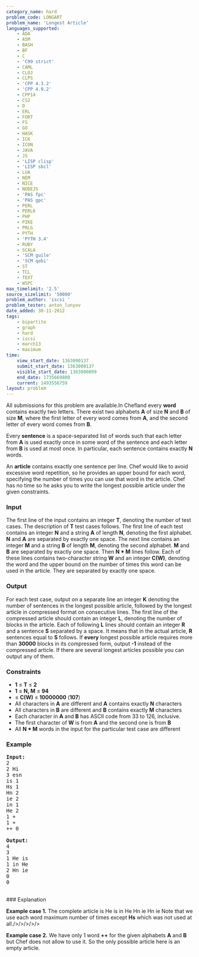 ```yaml
---
category_name: hard
problem_code: LONGART
problem_name: 'Longest Article'
languages_supported:
    - ADA
    - ASM
    - BASH
    - BF
    - C
    - 'C99 strict'
    - CAML
    - CLOJ
    - CLPS
    - 'CPP 4.3.2'
    - 'CPP 4.9.2'
    - CPP14
    - CS2
    - D
    - ERL
    - FORT
    - FS
    - GO
    - HASK
    - ICK
    - ICON
    - JAVA
    - JS
    - 'LISP clisp'
    - 'LISP sbcl'
    - LUA
    - NEM
    - NICE
    - NODEJS
    - 'PAS fpc'
    - 'PAS gpc'
    - PERL
    - PERL6
    - PHP
    - PIKE
    - PRLG
    - PYTH
    - 'PYTH 3.4'
    - RUBY
    - SCALA
    - 'SCM guile'
    - 'SCM qobi'
    - ST
    - TCL
    - TEXT
    - WSPC
max_timelimit: '2.5'
source_sizelimit: '50000'
problem_author: 'iscsi '
problem_tester: anton_lunyov
date_added: 30-11-2012
tags:
    - bipartite
    - graph
    - hard
    - iscsi
    - march13
    - maximum
time:
    view_start_date: 1363000137
    submit_start_date: 1363000137
    visible_start_date: 1363000099
    end_date: 1735669800
    current: 1493556759
layout: problem
---
```

All submissions for this problem are available.In Chefland every **word** contains exactly two letters. There exist two alphabets **A** of size **N** and **B** of size **M**, where the first letter of every word comes from **A**, and the second letter of every word comes from **B**.

Every **sentence** is a space-separated list of words such that each letter from **A** is used exactly once in some word of the sentence and each letter from **B** is used at most once. In particular, each sentence contains exactly **N** words.

An **article** contains exactly one sentence per line. Chef would like to avoid excessive word repetition, so he provides an upper bound for each word, specifying the number of times you can use that word in the article. Chef has no time so he asks you to write the longest possible article under the given constraints.

### Input

The first line of the input contains an integer **T**, denoting the number of test cases. The description of **T** test cases follows. The first line of each test contains an integer **N** and a string **A** of length **N**, denoting the first alphabet. **N** and **A** are separated by exactly one space. The next line contains an integer **M** and a string **B** of length **M**, denoting the second alphabet. **M** and **B** are separated by exactly one space. Then **N \* M** lines follow. Each of these lines contains two-character string **W** and an integer **C(W)**, denoting the word and the upper bound on the number of times this word can be used in the article. They are separated by exactly one space.

### Output

For each test case, output on a separate line an integer **K** denoting the number of sentences in the longest possible article, followed by the longest article in compressed format on consecutive lines. The first line of the compressed article should contain an integer **L**, denoting the number of blocks in the article. Each of following **L** lines should contain an integer **R** and a sentence **S** separated by a space. It means that in the actual article, **R** sentences equal to **S** follows. If **every** longest possible article requires more than **30000** blocks in its compressed form, output **-1** instead of the compressed article. If there are several longest articles possible you can output any of them.

### Constraints

- **1** ≤ **T** ≤ **2**
- **1** ≤ **N, M** ≤ **94**
- ≤ **C(W)** ≤ **10000000** (**107**)
- All characters in **A** are different and **A** contains exactly **N** characters
- All characters in **B** are different and **B** contains exactly **M** characters
- Each character in **A** and **B** has ASCII code from 33 to 126, inclusive.
- The first character of **W** is from **A** and the second one is from **B**
- All **N \* M** words in the input for the particular test case are different

### Example

<pre>
<b>Input:</b>
2
2 Hi
3 esn
is 1
Hs 1
Hn 2
ie 2
in 1
He 2
1 +
1 +
++ 0

<b>Output:</b>
4
3
1 He is
1 in He 
2 Hn ie
0
0

</pre>### Explanation
**Example case 1.** The complete article is
He is
in He
Hn ie
Hn ie
Note that we use each word maximum number of times except **Hs** which was not used at all./>/>/>/>/>

**Example case 2.** We have only 1 word **++** for the given alphabets **A** and **B** but Chef does not allow to use it. So the only possible article here is an empty article.
